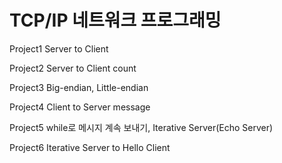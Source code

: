 # TCP/IP 네트워크 프로그래밍
Project1 Server to Client

Project2 Server to Client count

Project3 Big-endian, Little-endian

Project4 Client to Server message

Project5 while로 메시지 계속 보내기, Iterative Server(Echo Server)

Project6 Iterative Server to Hello Client 